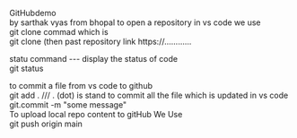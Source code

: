 GitHubdemo <br>
by sarthak vyas 
from bhopal 
to open a repository in vs code we use <br>
git clone commad which is  <br>
git clone (then past repository link https://............ <br>

statu command --- display the status of code  <br>
git status

to commit a file from vs code to github <br>
git add .     /// . (dot) is stand to commit all the file which is updated in vs code 
git.commit -m "some message"    <br>
To upload local repo content to gitHub We Use <br>
git push origin main 
